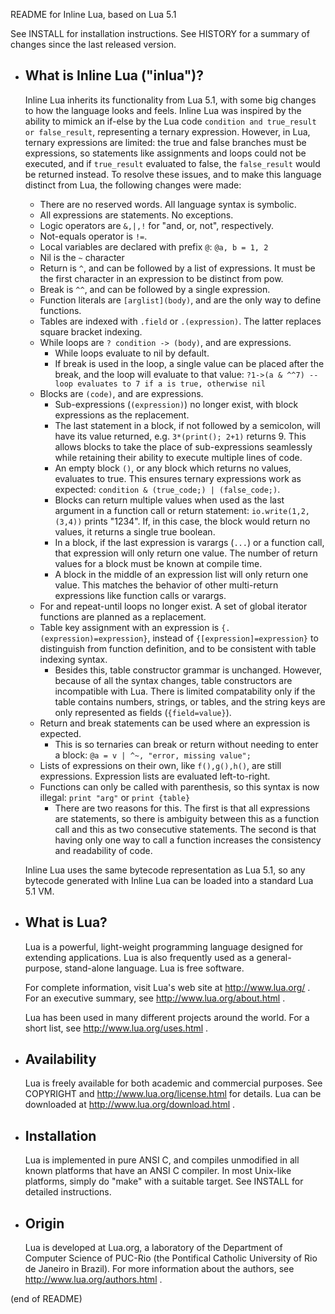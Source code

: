 README for Inline Lua, based on Lua 5.1

See INSTALL for installation instructions.
See HISTORY for a summary of changes since the last released version.

* What is Inline Lua ("inlua")?
  ------------
  Inline Lua inherits its functionality from Lua 5.1, with some big changes to how the language looks and feels.
  Inline Lua was inspired by the ability to mimick an if-else by the Lua code `condition and true_result or false_result`, representing a ternary expression.
  However, in Lua, ternary expressions are limited: the true and false branches must be expressions, so statements like assignments and loops could not be executed, and if `true_result` evaluated to false, the `false_result` would be returned instead.
  To resolve these issues, and to make this language distinct from Lua, the following changes were made:

  * There are no reserved words. All language syntax is symbolic.
  * All expressions are statements. No exceptions.
  * Logic operators are `&,|,!` for "and, or, not", respectively.
  * Not-equals operator is `!=`.
  * Local variables are declared with prefix `@`: `@a, b = 1, 2`
  * Nil is the `~` character
  * Return is `^`, and can be followed by a list of expressions. It must be the first character in an expression to be distinct from pow.
  * Break is `^^`, and can be followed by a single expression.
  * Function literals are `[arglist](body)`, and are the only way to define functions.
  * Tables are indexed with `.field` or `.(expression)`. The latter replaces square bracket indexing.
  * While loops are `? condition -> (body)`, and are expressions.
    * While loops evaluate to nil by default.
    * If break is used in the loop, a single value can be placed after the break, and the loop will evaluate to that value: `?1->(a & ^^7) -- loop evaluates to 7 if a is true, otherwise nil`
  * Blocks are `(code)`, and are expressions.
    * Sub-expressions (`(expression)`) no longer exist, with block expressions as the replacement.
    * The last statement in a block, if not followed by a semicolon, will have its value returned, e.g. `3*(print(); 2+1)` returns 9. This allows blocks to take the place of sub-expressions seamlessly while retaining their ability to execute multiple lines of code.
    * An empty block `()`, or any block which returns no values, evaluates to true. This ensures ternary expressions work as expected: `condition & (true_code;) | (false_code;)`.
    * Blocks can return multiple values when used as the last argument in a function call or return statement: `io.write(1,2,(3,4))` prints "1234". If, in this case, the block would return no values, it returns a single true boolean.
    * In a block, if the last expression is varargs (`...`) or a function call, that expression will only return one value. The number of return values for a block must be known at compile time.
    * A block in the middle of an expression list will only return one value. This matches the behavior of other multi-return expressions like function calls or varargs.
  * For and repeat-until loops no longer exist. A set of global iterator functions are planned as a replacement.
  * Table key assignment with an expression is `{.(expression)=expression}`, instead of `{[expression]=expression}` to distinguish from function definition, and to be consistent with table indexing syntax.
    * Besides this, table constructor grammar is unchanged. However, because of all the syntax changes, table constructors are incompatible with Lua. There is limited compatability only if the table contains numbers, strings, or tables, and the string keys are only represented as fields (`{field=value}`).
  * Return and break statements can be used where an expression is expected.
    * This is so ternaries can break or return without needing to enter a block: `@a = v | ^~, "error, missing value";`
  * Lists of expressions on their own, like `f(),g(),h()`, are still expressions. Expression lists are evaluated left-to-right.
  * Functions can only be called with parenthesis, so this syntax is now illegal: `print "arg"` or `print {table}`
    * There are two reasons for this. The first is that all expressions are statements, so there is ambiguity between this as a function call and this as two consecutive statements. The second is that having only one way to call a function increases the consistency and readability of code.
  
  
  Inline Lua uses the same bytecode representation as Lua 5.1, so any bytecode generated with Inline Lua can be loaded into a standard Lua 5.1 VM.

* What is Lua?
  ------------
  Lua is a powerful, light-weight programming language designed for extending
  applications. Lua is also frequently used as a general-purpose, stand-alone
  language. Lua is free software.

  For complete information, visit Lua's web site at http://www.lua.org/ .
  For an executive summary, see http://www.lua.org/about.html .

  Lua has been used in many different projects around the world.
  For a short list, see http://www.lua.org/uses.html .

* Availability
  ------------
  Lua is freely available for both academic and commercial purposes.
  See COPYRIGHT and http://www.lua.org/license.html for details.
  Lua can be downloaded at http://www.lua.org/download.html .

* Installation
  ------------
  Lua is implemented in pure ANSI C, and compiles unmodified in all known
  platforms that have an ANSI C compiler. In most Unix-like platforms, simply
  do "make" with a suitable target. See INSTALL for detailed instructions.

* Origin
  ------
  Lua is developed at Lua.org, a laboratory of the Department of Computer
  Science of PUC-Rio (the Pontifical Catholic University of Rio de Janeiro
  in Brazil).
  For more information about the authors, see http://www.lua.org/authors.html .

(end of README)
